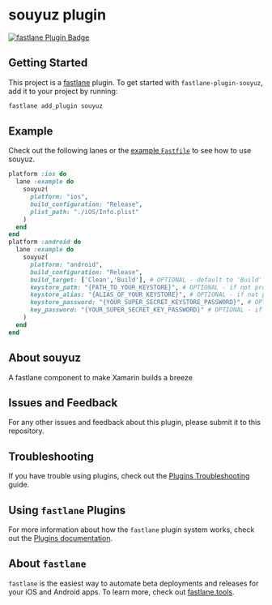 # souyuz plugin

[![fastlane Plugin Badge](https://rawcdn.githack.com/fastlane/fastlane/master/fastlane/assets/plugin-badge.svg)](https://rubygems.org/gems/fastlane-plugin-souyuz)

## Getting Started

This project is a [fastlane](https://github.com/fastlane/fastlane) plugin. To get started with `fastlane-plugin-souyuz`, add it to your project by running:

```bash
fastlane add_plugin souyuz
```

## Example

Check out the following lanes or the [example `Fastfile`](fastlane/Fastfile) to see how to use souyuz.

```ruby
platform :ios do
  lane :example do
    souyuz(
      platform: "ios",
      build_configuration: "Release",
      plist_path: "./iOS/Info.plist"
    )
  end
end
platform :android do
  lane :example do
    souyuz(
      platform: "android",
      build_configuration: "Release",
      build_target: ['Clean','Build'], # OPTIONAL - default to 'Build'
      keystore_path: "{PATH_TO_YOUR_KEYSTORE}", # OPTIONAL - if not provided Xamarin default keystore will be used
      keystore_alias: "{ALIAS_OF_YOUR_KEYSTORE}", # OPTIONAL - if not provided Xamarin default keystore will be used
      keystore_password: "{YOUR_SUPER_SECRET_KEYSTORE_PASSWORD}", # OPTIONAL - if not provided Xamarin default keystore will be used
      key_password: "{YOUR_SUPER_SECRET_KEY_PASSWORD}" # OPTIONAL - if not provided Xamarin default keystore will be used
    )
  end
end
```

## About souyuz

A fastlane component to make Xamarin builds a breeze

## Issues and Feedback

For any other issues and feedback about this plugin, please submit it to this repository.

## Troubleshooting

If you have trouble using plugins, check out the [Plugins Troubleshooting](https://docs.fastlane.tools/plugins/plugins-troubleshooting/) guide.

## Using `fastlane` Plugins

For more information about how the `fastlane` plugin system works, check out the [Plugins documentation](https://docs.fastlane.tools/plugins/create-plugin/).

## About `fastlane`

`fastlane` is the easiest way to automate beta deployments and releases for your iOS and Android apps. To learn more, check out [fastlane.tools](https://fastlane.tools).
